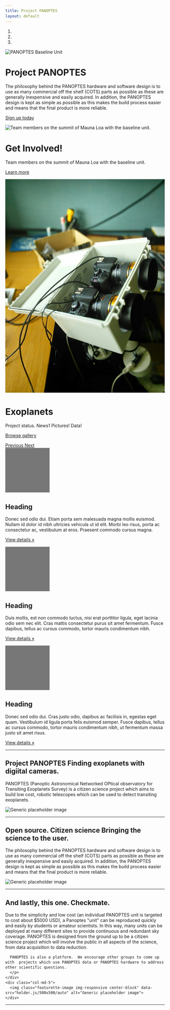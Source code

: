 ```yaml
---
title: Project PANOPTES
layout: default
---
```


<!-- Carousel
================================================== -->
<div id="myCarousel" class="carousel slide" data-ride="carousel">
  <!-- Indicators -->
  <ol class="carousel-indicators">
    <li data-target="#myCarousel" data-slide-to="0" class="active"></li>
    <li data-target="#myCarousel" data-slide-to="1"></li>
    <li data-target="#myCarousel" data-slide-to="2"></li>
  </ol>
  <div class="carousel-inner" role="listbox">
    <div class="item active">
      <img class="first-slide" src="images/images/PanoptesPrototype_v2_cropped.png" alt="PANOPTES Baseline Unit">
      <div class="container">
        <div class="carousel-caption">
          <h1>Project PANOPTES</h1>
          <p>The philosophy behind the PANOPTES hardware and software design is to use as many commercial off the shelf (COTS) parts as possible as these are generally inexpensive and easily acquired. In addition, the PANOPTES design is kept as simple as possible as this makes the build process easier and means that the final product is more reliable.</p>
          <p><a class="btn btn-lg btn-primary" href="#" role="button">Sign up today</a></p>
        </div>
      </div>
    </div>
    <div class="item">
      <img class="second-slide" src="images/images/PanoptesPrototype_v2_cropped.png" alt="Team members on the summit of Mauna Loa with the baseline unit.">
      <div class="container">
        <div class="carousel-caption">
          <h1>Get Involved!</h1>
          <p>Team members on the summit of Mauna Loa with the baseline unit.</p>
          <p><a class="btn btn-lg btn-primary" href="#" role="button">Learn more</a></p>
        </div>
      </div>
    </div>
    <div class="item">
      <img class="third-slide" src="images/camera_box.jpg" alt="Camera Box Build">
      <div class="container">
        <div class="carousel-caption">
          <h1>Exoplanets</h1>
          <p>Project status. News1 Pictures! Data!</p>
          <p><a class="btn btn-lg btn-primary" href="#" role="button">Browse gallery</a></p>
        </div>
      </div>
    </div>
  </div>
  <a class="left carousel-control" href="#myCarousel" role="button" data-slide="prev">
    <span class="glyphicon glyphicon-chevron-left" aria-hidden="true"></span>
    <span class="sr-only">Previous</span>
  </a>
  <a class="right carousel-control" href="#myCarousel" role="button" data-slide="next">
    <span class="glyphicon glyphicon-chevron-right" aria-hidden="true"></span>
    <span class="sr-only">Next</span>
  </a>
</div><!-- /.carousel -->


<div class="container marketing">

  <!-- Three columns of text below the carousel -->
  <div class="row">
    <div class="col-lg-4">
      <img class="img-circle" src="data:image/gif;base64,R0lGODlhAQABAIAAAHd3dwAAACH5BAAAAAAALAAAAAABAAEAAAICRAEAOw==" alt="Generic placeholder image" width="140" height="140">
      <h2>Heading</h2>
      <p>Donec sed odio dui. Etiam porta sem malesuada magna mollis euismod. Nullam id dolor id nibh ultricies vehicula ut id elit. Morbi leo risus, porta ac consectetur ac, vestibulum at eros. Praesent commodo cursus magna.</p>
      <p><a class="btn btn-default" href="#" role="button">View details &raquo;</a></p>
    </div><!-- /.col-lg-4 -->
    <div class="col-lg-4">
      <img class="img-circle" src="data:image/gif;base64,R0lGODlhAQABAIAAAHd3dwAAACH5BAAAAAAALAAAAAABAAEAAAICRAEAOw==" alt="Generic placeholder image" width="140" height="140">
      <h2>Heading</h2>
      <p>Duis mollis, est non commodo luctus, nisi erat porttitor ligula, eget lacinia odio sem nec elit. Cras mattis consectetur purus sit amet fermentum. Fusce dapibus, tellus ac cursus commodo, tortor mauris condimentum nibh.</p>
      <p><a class="btn btn-default" href="#" role="button">View details &raquo;</a></p>
    </div><!-- /.col-lg-4 -->
    <div class="col-lg-4">
      <img class="img-circle" src="data:image/gif;base64,R0lGODlhAQABAIAAAHd3dwAAACH5BAAAAAAALAAAAAABAAEAAAICRAEAOw==" alt="Generic placeholder image" width="140" height="140">
      <h2>Heading</h2>
      <p>Donec sed odio dui. Cras justo odio, dapibus ac facilisis in, egestas eget quam. Vestibulum id ligula porta felis euismod semper. Fusce dapibus, tellus ac cursus commodo, tortor mauris condimentum nibh, ut fermentum massa justo sit amet risus.</p>
      <p><a class="btn btn-default" href="#" role="button">View details &raquo;</a></p>
    </div><!-- /.col-lg-4 -->
  </div><!-- /.row -->


  <!-- START THE FEATURETTES -->

  <hr class="featurette-divider">

  <div class="row featurette">
    <div class="col-md-7">
      <h2 class="featurette-heading">Project PANOPTES <span class="text-muted">Finding exoplanets with digiital cameras.</span></h2>
      <p class="lead">PANOPTES (Panoptic Astronomical Networked OPtical observatory for Transiting Exoplanets Survey) is a citizen science project which aims to build low cost, robotic telescopes which can be used to detect transiting exoplanets.</p>
    </div>
    <div class="col-md-5">
      <img class="featurette-image img-responsive center-block" data-src="holder.js/500x500/auto" alt="Generic placeholder image">
    </div>
  </div>

  <hr class="featurette-divider">

  <div class="row featurette">
    <div class="col-md-7 col-md-push-5">
      <h2 class="featurette-heading">Open source. Citizen science <span class="text-muted">Bringing the science to the user.</span></h2>
      <p class="lead">
      The philosophy behind the PANOPTES hardware and software design is to use as many commercial off the shelf (COTS) parts as possible as these are generally inexpensive and easily acquired.  In addition, the PANOPTES design is kept as simple as possible as this makes the build process easier and means that the final product is more reliable.
      </p>
    </div>
    <div class="col-md-5 col-md-pull-7">
      <img class="featurette-image img-responsive center-block" data-src="holder.js/500x500/auto" alt="Generic placeholder image">
    </div>
  </div>

  <hr class="featurette-divider">

  <div class="row featurette">
    <div class="col-md-7">
      <h2 class="featurette-heading">And lastly, this one. <span class="text-muted">Checkmate.</span></h2>
      <p class="lead">
      Due to the simplicity and low cost (an individual PANOPTES unit is targeted to cost about $5000 USD), a Panoptes "unit" can be reproduced quickly and easily by students or amateur scientists.  In this way, many units can be deployed at many different sites to provide continuous and redundant sky coverage.  PANOPTES is designed from the ground up to be a citizen science project which will involve the public in all aspects of the science, from data acquisition to data reduction.

      PANOPTES is also a platform.  We encourage other groups to come up with  projects which use PANOPTES data or PANOPTES hardware to address other scientific questions.
      </p>
    </div>
    <div class="col-md-5">
      <img class="featurette-image img-responsive center-block" data-src="holder.js/500x500/auto" alt="Generic placeholder image">
    </div>
  </div>

  <hr class="featurette-divider">

  <!-- /END THE FEATURETTES -->
